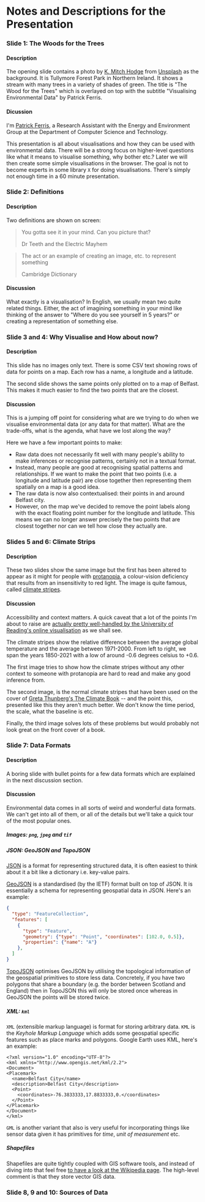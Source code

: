 # Notes and Descriptions for the Presentation

### Slide 1: The Woods for the Trees

#### Description

The opening slide contains a photo by [K. Mitch Hodge](https://unsplash.com/@kmitchhodge?utm_source=unsplash&utm_medium=referral&utm_content=creditCopyText) from [Unsplash](https://unsplash.com/photos/2202brFZ6pI?utm_source=unsplash&utm_medium=referral&utm_content=creditCopyText) as the background. It is Tullymore Forest Park in Northern Ireland. It shows a stream with many trees in a variety of shades of green. The title is "The Wood for the Trees" which is overlayed on top with the subtitle "Visualising Environmental Data" by Patrick Ferris.

#### Dicussion

I'm [Patrick Ferris](https://patrick.sirref.org), a Research Assistant with the Energy and Environment Group at the Department of Computer Science and Technology.

This presentation is all about visualisations and how they can be used with environmental data. There will be a strong focus on higher-level questions like what it means to visualise something, why bother etc.? Later we will then create some simple visualisations in the browser. The goal is not to become experts in some library `X` for doing visualisations. There's simply not enough time in a 60 minute presentation.

### Slide 2: Definitions

#### Description

Two definitions are shown on screen:

> You gotta see it in your mind. Can you picture that?
>
>   Dr Teeth and the Electric Mayhem

> The act or an example of creating an image, etc. to represent something
>
>   Cambridge Dictionary

#### Discussion

What exactly is a visualisation? In English, we usually mean two quite related things. Either, the act of imagining something in your mind like thinking of the answer to "Where do you see yourself in 5 years?" or creating a representation of something else.

### Slide 3 and 4: Why Visualise and How about now?

#### Description

This slide has no images only text. There is some CSV text showing rows of data for points on a map. Each row has a name, a longitude and a latitude.

The second slide shows the same points only plotted on to a map of Belfast. This makes it much easier to find the two points that are the closest.

#### Discussion

This is a jumping off point for considering what are we trying to do when we visualise environmental data (or any data for that matter). What are the trade-offs, what is the agenda, what have we lost along the way?

Here we have a few important points to make:

 - Raw data does not necessarily fit well with many people's ability to make inferences or recognise patterns, certainly not in a textual format.
 - Instead, many people are good at recognising spatial patterns and relationships. If we want to make the point that two points (i.e. a longitude and latitude pair) are close together then representing them spatially on a map is a good idea.
 - The raw data is now also contextualised: their points in and around Belfast city.
 - However, on the map we've decided to remove the point labels along with the exact floating point number for the longitude and latitude. This means we can no longer answer precisely the two points that are closest together nor can we tell how close they actually are.

### Slides 5 and 6: Climate Strips

#### Description

These two slides show the same image but the first has been altered to appear as it might for people with [protanopia](https://www.nhs.uk/conditions/colour-vision-deficiency/), a colour-vision deficiency that results from an insensitivity to red light. The image is quite famous, called [climate stripes](https://showyourstripes.info/s/globe).

#### Discussion

Accessibility and context matters. A quick caveat that a lot of the points I'm about to raise are [actually pretty well-handled by the University of Reading's online visualisation](https://showyourstripes.info/s/globe) as we shall see.

The climate stripes show the relative difference between the average global temperature and the average between 1971-2000. From left to right, we span the years 1850-2021 with a low of around -0.6 degrees celsius to +0.6.

The first image tries to show how the climate stripes without any other context to someone with protanopia are hard to read and make any good inference from.

The second image, is the normal climate stripes that have been used on the cover of [Greta Thunberg's The Climate Book](https://www.penguin.co.uk/books/446610/the-climate-book-by-thunberg-greta/9780241547472) -- and the point this, presented like this they aren't much better. We don't know the time period, the scale, what the baseline is etc.

Finally, the third image solves lots of these problems but would probably not look great on the front cover of a book.

### Slide 7: Data Formats

#### Description

A boring slide with bullet points for a few data formats which are explained in the next discussion section.

#### Discussion

Environmental data comes in all sorts of weird and wonderful data formats. We can't get into all of them, or all of the details but we'll take a quick tour of the most popular ones.

##### Images: `png`, `jpeg` and `tif`

##### JSON: GeoJSON and TopoJSON

[JSON](https://developer.mozilla.org/en-US/docs/Learn/JavaScript/Objects/JSON) is a format for representing structured data, it is often easiest to think about it a bit like a dictionary i.e. key-value pairs.

[GeoJSON](https://www.rfc-editor.org/rfc/rfc7946) is a standardised (by the IETF) format built on top of JSON. It is essentially a schema for representing geospatial data in JSON. Here's an example:

```json
{
  "type": "FeatureCollection",
  "features": [
    {
      "type": "Feature",
      "geometry": {"type": "Point", "coordinates": [102.0, 0.5]},
      "properties": {"name": "A"}
    },
  ]
}
```

[TopoJSON](https://github.com/topojson/topojson-specification) optimises GeoJSON by utilising the topological information of the geospatial primitives to store less data. Concretely, if you have two polygons that share a boundary (e.g. the border between Scotland and England) then in TopoJSON this will only be stored once whereas in GeoJSON the points will be stored twice.

##### XML: `kml`

`XML` (extensible markup language) is format for storing arbitrary data. `KML` is the *Keyhole Markup Language* which adds some geospatial specific features such as place marks and polygons. Google Earth uses KML, here's an example:

```kml
<?xml version="1.0" encoding="UTF-8"?>
<kml xmlns="http://www.opengis.net/kml/2.2">
<Document>
<Placemark>
  <name>Belfast City</name>
  <description>Belfast City</description>
  <Point>
    <coordinates>-76.3833333,17.8833333,0.</coordinates>
  </Point>
</Placemark>
</Document>
</kml>
```

`GML` is another variant that also is very useful for incorporating things like sensor data given it has primitives for *time*, *unit of measurement* etc.

##### Shapefiles

Shapefiles are quite tightly coupled with GIS software tools, and instead of diving into that feel free [to have a look at the Wikipedia page](https://en.wikipedia.org/wiki/Shapefile). The high-level comment is that they store vector GIS data.

### Slide 8, 9 and 10: Sources of Data
